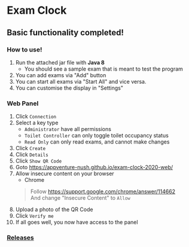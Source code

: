 # Exam Clock

## Basic functionality completed!

### How to use!
1. Run the attached jar file with **Java 8**
   - You should see a sample exam that is meant to test the program
2. You can add exams via "Add" button
3. You can start all exams via "Start All" and vice versa.
4. You can customise the display in "Settings"

### Web Panel
1. Click `Connection`
2. Select a key type
   - `Administrator` have all permissions
   - `Toilet Controller` can only toggle toilet occupancy status
   - `Read Only` can only read exams, and cannot make changes
3. Click `Create`
4. Click `Details`
5. Click `Show QR Code`
6. Goto https://appventure-nush.github.io/exam-clock-2020-web/
7. Allow insecure content on your browser
   - Chrome
   > Follow https://support.google.com/chrome/answer/114662 \
   > And change "Insecure Content" to `Allow`
8. Upload a photo of the QR Code
9. Click `Verify me`
10. If all goes well, you now have access to the panel

### [Releases](https://github.com/appventure-nush/exam-clock-2020/releases/tag/v1.0-beta)